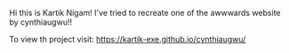 Hi this is Kartik Nigam!
I've tried to recreate one of the awwwards website by cynthiaugwu!!

To view th project visit: https://kartik-exe.github.io/cynthiaugwu/
